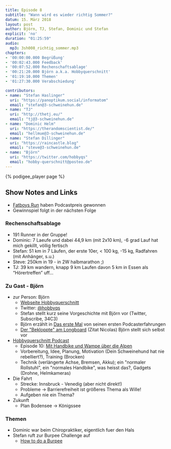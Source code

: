 ```yaml
---
title: Episode 8
subtitle: "Wann wird es wieder richtig Sommer?"
datum: 15. März 2018
layout: post
author: Björn, TJ, Stefan, Dominic und Stefan
explicit: 'no'
duration: "01:25:59"
audio:
  mp3: 3sh008_richtig_sommer.mp3
chapters:
- '00:00:00.000 Begrüßung'
- '00:02:43.000 Feedback'
- '00:07:52.000 Rechenschaftsablage'
- '00:21:20.000 Björn a.k.a. Hobbyquerschnitt'
- '01:19:10.000 Themen'
- '01:27:30.000 Verabschiedung'

contributors:
- name: "Stefan Haslinger"
  uri: "https://panoptikum.social/informatom"
  email: "stefan@3-schweinehun.de"
- name: "TJ"
  uri: "http://thetj.eu/"
  email: "tj@3-schweinehun.de"
- name: "Dominic Helm"
  uri: "https://therandomscientist.de/"
  email: "hellmue@3-schweinehun.de"
- name: "Stefan Dillinger"
  uri: "https://raincastle.blog"
  email: "steve@3-schweinehun.de"
- name: "Björn"
  uri: "https://twitter.com/hobbyqs"
  email: "hobby-querschnitt@posteo.de"
---
```


{% podigee_player page %}

## Show Notes and Links

* [Fatboys Run](http://fatboysrun.de/) haben Podcastpreis gewonnen
* Gewinnspiel folgt in der nächsten Folge

### Rechenschaftsablage

* 191 Runner in der Gruppe!
* Dominic: 7 Laeufe und dabei 44,9 km (mit 2x10 km), -6 grad Lauf hat mich gekillt, völlig fertisch
* Stefan: 51 km in 7 Läufen, der erste 10er, < 100 kg, -15 kg, Radfahren (mit Anhänger, s.u.)
* Steve: 250km in 19 - in 2W halbmarathon ;)
* TJ: 39 km wandern, knapp 9 km Laufen davon 5 km in Essen als “Hörertreffen” uff…


### Zu Gast - Björn

* zur Person: Björn
  * [Webseite Hobbyquerschnitt](https://www.hobbyquerschnitt.de/)
  * Twitter: [@hobbyqs](https://www.twitter.com/hobbyqs)
  * Stefan stellt kurz seine Vorgeschichte mit Björn vor (Twitter, Subscribe, 34C3)
  * Björn erzählt in [Das erste Mal](https://podcastpatinnen.podigee.io/3-neue-episode) von seinen
   ersten Podcasterfahrungen
  * [Der "Bekloppte" am Longboard](https://www.youtube.com/watch?v=Azg_o1DFNd8) (Zitat Nicolas)
Björn stellt sich selbst vor
* [Hobbyquerschnitt Podcast](https://www.hobbyquerschnitt.de/podcast/)
  * Episode 10: [Mit Handbike und Wampe über die Alpen](https://www.hobbyquerschnitt.de/2017/09/26/episode-10-mit-handbike-und-wampe-ueber-die-alpen/)
  * Vorbereitung, Idee, Planung, Motivation (Dein Schweinehund hat nie rebelliert?), Training (Brocken)
  * Technik (verlängerte Achse, Bremsen, Akku); ein "normaler Rollstuhl", ein "normales Handbike",
   was heisst das?, Gadgets (Drohne, Helmkameras)
* Die Fahrt
  * Strecke: Innsbruck - Venedig (aber nicht direkt!)
  * Probleme -> Barrierefreiheit ist größeres Thema als Wille!
  * Aufgeben nie ein Thema?
* Zukunft
  * Plan Bodensee -> Königssee

### Themen

* Dominic war beim Chiropraktiker, eigentlich fuer den Hals
* Stefan ruft zur Burpee Challenge auf
  * [How to do a Burpee](https://www.youtube.com/watch?v=JZQA08SlJnM)